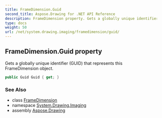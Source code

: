 ```yaml
---
title: FrameDimension.Guid
second_title: Aspose.Drawing for .NET API Reference
description: FrameDimension property. Gets a globally unique identifier GUID that represents this FrameDimension object
type: docs
weight: 50
url: /net/system.drawing.imaging/framedimension/guid/
---
```

## FrameDimension.Guid property

Gets a globally unique identifier (GUID) that represents this FrameDimension object.

```csharp
public Guid Guid { get; }
```

### See Also

* class [FrameDimension](../)
* namespace [System.Drawing.Imaging](../../framedimension/)
* assembly [Aspose.Drawing](../../../)


